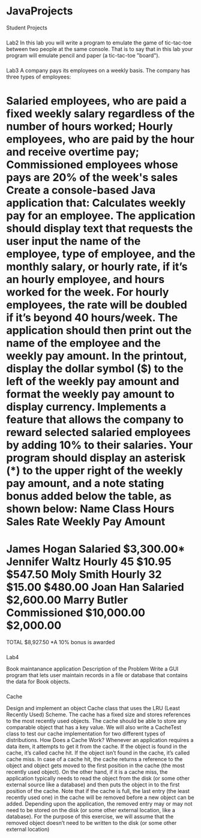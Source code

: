 # JavaProjects
Student Projects
###
Lab2 
In this lab you will write a program to emulate the game of tic-tac-toe between two
people at the same console. That is to say that in this lab your program will emulate
pencil and paper (a tic-tac-toe "board").

###

Lab3
A company pays its employees on a weekly basis. The company has three types of employees:

Salaried employees, who are paid a fixed weekly salary regardless of the number of hours worked;
Hourly employees, who are paid by the hour and receive overtime pay;
Commissioned employees whose pays are 20% of the week's sales
Create a console-based Java application that: 
Calculates weekly pay for an employee. The application should display text that requests the user input the name of the employee, type of employee, and the monthly salary, or hourly rate, if it’s an hourly employee, and hours worked for the week.
For hourly employees, the rate will be doubled if it’s beyond 40 hours/week.
The application should then print out the name of the employee and the weekly pay amount. In the printout, display the dollar symbol ($) to the left of the weekly pay amount and format the weekly pay amount to display currency.
Implements a feature that allows the company to reward selected salaried employees by adding 10% to their salaries. Your program should display an asterisk (*) to the upper right of the weekly pay amount, and a note stating bonus added below the table, as shown below:
Name Class Hours Sales Rate Weekly Pay Amount
===========================================================
James Hogan Salaried $3,300.00*
Jennifer Waltz Hourly 45 $10.95 $547.50
Moly Smith Hourly 32 $15.00 $480.00
Joan Han Salaried $2,600.00
Marry Butler Commissioned $10,000.00 $2,000.00
===========================================================
TOTAL $8,927.50
*A 10% bonus is awarded

###

Lab4

Book maintanance application
Description of the Problem
Write a GUI program that lets user maintain records in a file or database that contains the
data for Book objects. 

###

Cache

Design and implement an object Cache class that uses the LRU (Least Recently
Used) Scheme. The cache has a fixed size and stores references to the most
recently used objects. The cache should be able to store any comparable object
that has a key value. We will also write a CacheTest class to test our cache
implementation for two different types of distributions.
How Does a Cache Work?
Whenever an application requires a data item, it attempts to get it from the cache.
If the object is found in the cache, it’s called cache hit. If the object isn’t found in
the cache, it’s called cache miss.
In case of a cache hit, the cache returns a reference to the object and object gets
moved to the first position in the cache (the most recently used object). On the
other hand, if it is a cache miss, the application typically needs to read the object
from the disk (or some other external source like a database) and then puts the
object in to the first position of the cache. Note that if the cache is full, the last
entry (the least recently used one) in the cache will be removed before a new
object can be added. Depending upon the application, the removed entry may or
may not need to be stored on the disk (or some other external location, like a
database). For the purpose of this exercise, we will assume that the removed
object doesn’t need to be written to the disk (or some other external location)
